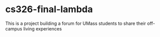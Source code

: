 # cs326-final-lambda
This is a project building a forum for UMass students to share their off-campus living experiences
